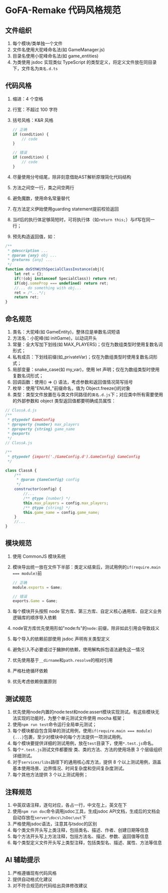 # GoFA-Remake 代码风格规范

## 文件组织

1. 每个模块/类单独一个文件
2. 文件名使用大驼峰命名法(如 GameManager.js)
3. 目录名使用小驼峰命名法(如 game_entities)
7. 为类使用 jsdoc 实现类似 TypeScript 的类型定义，将定义文件放在同目录下，文件名为`类名.d.ts`

## 代码风格

1. 缩进：4 个空格
2. 行宽：不超过 100 字符
3. 括号风格：K&R 风格

    ```javascript
    // 正确
    if (condition) {
        // code
    }

    // 错误
    if (condition) {
        // code
    }
    ```

4. 尽量使用分号结尾，除非刻意借助AST解析原理简化代码结构
5. 方法之间空一行，类之间空两行
6. 避免魔数，使用命名常量替代
7. 在方法定义伊始使用guarding statement提前校验返回
8. 当if后的执行体足够简短时，可将执行体（如`return this;`）与if写在同一行；
9. 预先构造返回值，如：
```javascript
/**
 * @description ...
 * @param {any} obj ...
 * @returns {any} ...
 */
function doSthWithSpecialClassInstance(obj){
    let ret = {};
    if(!(obj instanceof SpecialClass)) return ret;
    if(obj.someProp === undefined) return ret;
    //... do something with obj...
    ret = /*...*/;
    return ret;
}
```

## 命名规范

1. 类名：大驼峰(如 GameEntity)，整体应是单数名词短语
2. 方法名：小驼峰(如 initGame)，以动词开头
3. 常量：全大写加下划线(如 MAX_PLAYERS)；仅在为数组类型时使用复数名词形式；
4. 私有成员：下划线前缀(如\_privateVar)；仅在为数组类型时使用复数名词形式；
5. 局部变量：snake_case(如 my_var)，使用 let 声明；仅在为数组类型时使用复数名词形式；
6. 回调函数：使用() => {} 语法，考虑参数和返回值情况简写括号
7. 枚举：使用"ENUM\_"前缀命名，值为 Object.freeze()的对象
8. 类型：类型文件放置在与类文件同路径的`类名.d.js`下；对应类中所有需要使用的外部参数和 object 类型返回值都要明确成员属性：

```js
// ClassA.d.js
/**
 * @typedef GameConfig
 * @property {number} max_players
 * @property {string} game_name
 * @exports
 */
// ClassA.js

/**
 * @typedef {import('./GameConfig.d').GameConfig} GameConfig
 */

class ClassA {
    /**
     * @param {GameConfig} config
     */
    constructor(config) {
        //...
        /** @type {number} */
        this.max_players = config.max_players;
        /** @type {string} */
        this.game_name = config.game_name;
    }
    //...
}
```

## 模块规范

1. 使用 CommonJS 模块系统
2. 模块导出统一放在文件下半部：类定义结束后，测试用例的`if(require.main === module)`前

    ```javascript
    // 正确
    module.exports = Game;

    // 错误
    exports.Game = Game;
    ```

3. 每个模块开头按照 node 官方库、第三方库、自定义核心通用库、自定义业务逻辑库的顺序导入依赖
4. node官方库优先使用形如"node:fs"的`node:`前缀，除非如此引用会导致歧义
5. 每个导入的依赖前部使用 jsdoc 声明有关类型定义
6. 避免引入不必要或过于臃肿的依赖，使用解构拆包语法避免这一情况
7. 优先使用基于`__dirname`和`path.resolve`的相对引用
8. 严格杜绝循环依赖
9. 优先考虑依赖倒置原则

## 测试规范

1. 优先使用node内置的node:test和node:assert模块实现测试。有这些模块无法实现的功能时，为整个单元测试文件使用 mocha 框架；
2. 使用`npm run test`命令运行全局单元测试；
3. 每个模块都自包含简单的测试用例，使用`if(require.main === module){...}`包裹，至少对模块中的每个方法提供一项测试用例。
4. 每个模块要提供详细的测试用例，放在`test`目录下，使用`*.test.js`命名。
5. 每个`*.test.js`测试文件都要按 类、类的方法、方法的使用场景 3 个层级组织详细测试。
6. 对于`services/libs`路径下的通用核心库方法，提供 8 个以上测试用例，涵盖基本使用场景、边界情况、时间复杂度和空间复杂度测试。
7. 每个其他方法提供 3 个以上测试用例；

## 注释规范

1. 中英双语注释，逐句对应，各占一行，中文在上，英文在下
2. 使用`npm run doc`命令调用jsdoc工具，生成jsdoc API文档，生成后的文档会自动存放在`server\docs\JsDoc\out`下
3. 严格使用jsdoc语法，注意其与tsdoc的区别
4. 每个类文件开头写上类注释，包括类名、描述、作者、创建日期等信息
5. 每个方法开头写上方法注释，包括方法名、描述、参数、返回值等信息
6. 每个类型定义文件开头写上类型注释，包括类型名、描述、属性、方法等信息

## AI 辅助提示

1. 严格遵循现有代码风格
2. 提供自动格式化建议
3. 对不符合规范的代码给出具体修改建议
